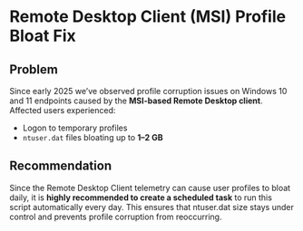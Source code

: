 # Remote Desktop Client (MSI) Profile Bloat Fix

## Problem
Since early 2025 we’ve observed profile corruption issues on Windows 10 and 11 endpoints caused by the **MSI-based Remote Desktop client**.  
Affected users experienced:
- Logon to temporary profiles
- `ntuser.dat` files bloating up to **1–2 GB**
## Recommendation

Since the Remote Desktop Client telemetry can cause user profiles to bloat daily, it is **highly recommended to create a scheduled task** to run this script automatically every day. This ensures that ntuser.dat size stays under control and prevents profile corruption from reoccurring.

